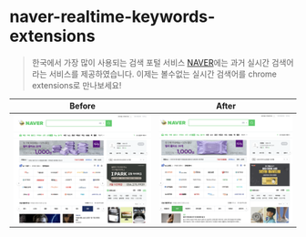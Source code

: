 # naver-realtime-keywords-extensions
> 한국에서 가장 많이 사용되는 검색 포털 서비스 [NAVER]("https://www.naver.com")에는 과거 실시간 검색어라는 서비스를  
제공하였습니다. 이제는 볼수없는 실시간 검색어를 chrome extensions로 만나보세요!


| Before | After |
|----------|----------|
| ![Main White](images/naver-before.png) | ![Main Dark](images/naver-after.png) |

